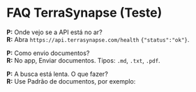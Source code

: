 ﻿# FAQ TerraSynapse (Teste)
**P:** Onde vejo se a API está no ar?  
**R:** Abra `https://api.terrasynapse.com/health`  `{"status":"ok"}`.

**P:** Como envio documentos?  
**R:** No app,  Enviar documentos. Tipos: `.md`, `.txt`, `.pdf`.

**P:** A busca está lenta. O que fazer?  
**R:** Use Padrão de documentos, por exemplo:
